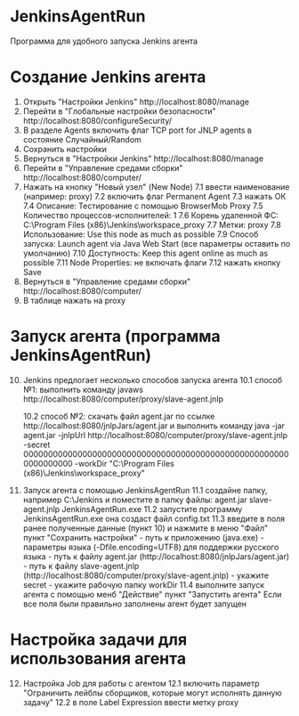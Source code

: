 # JenkinsAgentRun
Программа для удобного запуска Jenkins агента

Создание Jenkins агента
===============================================================
1. Открыть "Настройки Jenkins" http://localhost:8080/manage
2. Перейти в "Глобальные настройки безопасности" http://localhost:8080/configureSecurity/
3. В разделе Agents включить флаг TCP port for JNLP agents в состояние Случайный/Random
4. Сохранить настройки
5. Вернуться в "Настройки Jenkins" http://localhost:8080/manage
6. Перейти в "Управление средами сборки" http://localhost:8080/computer/
7. Нажать на кнопку "Новый узел" (New Node)
	7.1 ввести наименование (например: proxy)
	7.2 включить флаг Permanent Agent
	7.3 нажать ОК
	7.4 Описание: Тестирование с помощью BrowserMob Proxy
	7.5 Количество процессов-исполнителей: 1
	7.6 Корень удаленной ФС: C:\Program Files (x86)\Jenkins\workspace_proxy
	7.7 Метки: proxy
	7.8 Использование: Use this node as much as possible
	7.9 Способ запуска: Launch agent via Java Web Start (все параметры оставить по умолчанию)
	7.10 Доступность: Keep this agent online as much as possible
	7.11 Node Properties: не включать флаги
	7.12 нажать кнопку Save
8. Вернуться в "Управление средами сборки" http://localhost:8080/computer/
9. В таблице нажать на proxy


Запуск агента (программа JenkinsAgentRun)
===============================================================
10. Jenkins предлогает несколько способов запуска агента
	10.1 способ №1: выполнить команду
		javaws http://localhost:8080/computer/proxy/slave-agent.jnlp
		
	10.2 способ №2: скачать файл agent.jar по ссылке http://localhost:8080/jnlpJars/agent.jar	и выполнить команду
		java -jar agent.jar -jnlpUrl http://localhost:8080/computer/proxy/slave-agent.jnlp -secret 0000000000000000000000000000000000000000000000000000000000000000 -workDir "C:\Program Files (x86)\Jenkins\workspace_proxy"

11. Запуск агента с помощью JenkinsAgentRun
	11.1 создайне папку, например C:\Jenkins и поместите в папку файлы:
		agent.jar
		slave-agent.jnlp
		JenkinsAgentRun.exe
	11.2 запустите программу JenkinsAgentRun.exe она создаст файл config.txt
	11.3 введите в поля ранее полученные данные (пункт 10) и нажмите в меню "Файл" пункт "Сохранить настройки"
		- путь к приложению (java.exe)
		- параметры языка (-Dfile.encoding=UTF8) для поддержки русского языка
		- путь к файлу agent.jar (http://localhost:8080/jnlpJars/agent.jar)
		- путь к файлу slave-agent.jnlp (http://localhost:8080/computer/proxy/slave-agent.jnlp)
		- укажите secret
		- укажите рабочую папку workDir
	11.4 выполните запуск агента с помощью менб "Действие" пункт "Запустить агента"
	Если все поля были правильно заполнены агент будет запущен


Настройка задачи для использования агента
===============================================================
12. Настройка Job для работы с агентом
	12.1 включить параметр "Ограничить лейблы сборщиков, которые могут исполнять данную задачу"
	12.2 в поле Label Expression ввести метку proxy
